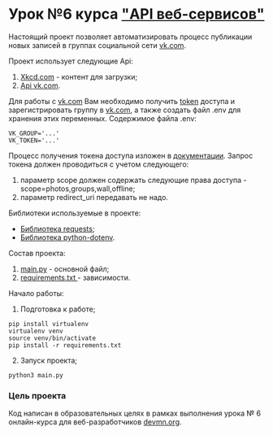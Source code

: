 # Урок №6  курса ["API веб-сервисов"](https://dvmn.org/modules/web-api/)

Настоящий проект позволяет автоматизировать процесс публикации новых записей в группах социальной сети [vk.com](https://vk.com).


Проект использует следующие Api:
1. [Хkcd.com](https://xkcd.com/json.html) - контент для загрузки;
2. [Api vk.com](https://vk.com/dev).

Для работы с [vk.com](https://vk.com) Вам необходимо получить [token](https://vk.com/dev/implicit_flow_user) доступа и зарегистрировать группу в [vk.com](https://vk.com),
а также создать файл .env для хранения этих переменных.
Содержимое файла .env:
   ```
   VK_GROUP='...'
   VK_TOKEN='...'
   ```

Процесс получения токена доступа изложен в [документации](https://vk.com/dev/implicit_flow_user). Запрос токена должен проводиться с учетом следующего:
1. параметр scope должен содержать следующие права доступа - scope=photos,groups,wall,offline;
2. параметр redirect_uri передавать не надо.
    
Библиотеки используемые в проекте:

* [Библиотека requests](https://requests.readthedocs.io/en/master/user/install/#install);
* [Библиотека python-dotenv](https://pypi.org/project/python-dotenv/).


Состав проекта:
1. [main.py](https://github.com/ArtsAnton/devman_hw/tree/main/api/les_6/main.py) - основной файл;
2. [requirements.txt ](https://github.com/ArtsAnton/devman_hw/tree/main/api/les_6/requirements.txt) - зависимости.

Начало работы:
1. Подготовка к работе;

```
pip install virtualenv
virtualenv venv
source venv/bin/activate
pip install -r requirements.txt 
```
2. Запуск проекта;
```
python3 main.py
```

### Цель проекта

Код написан в образовательных целях в рамках выполнения урока № 6 онлайн-курса для веб-разработчиков [devmn.org](https://dvmn.org/modules/).
